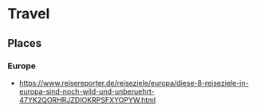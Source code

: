 # Travel

## Places

### Europe

* https://www.reisereporter.de/reiseziele/europa/diese-8-reiseziele-in-europa-sind-noch-wild-und-unberuehrt-47YK2QORHRJZDIOKRPSFXYOPYW.html
